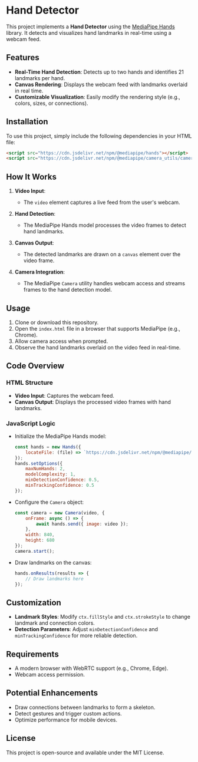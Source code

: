 # Hand Detector

This project implements a **Hand Detector** using the [MediaPipe Hands](https://developers.google.com/mediapipe/solutions/hands) library. It detects and visualizes hand landmarks in real-time using a webcam feed.

## Features

- **Real-Time Hand Detection**: Detects up to two hands and identifies 21 landmarks per hand.
- **Canvas Rendering**: Displays the webcam feed with landmarks overlaid in real time.
- **Customizable Visualization**: Easily modify the rendering style (e.g., colors, sizes, or connections).

## Installation

To use this project, simply include the following dependencies in your HTML file:

```html
<script src="https://cdn.jsdelivr.net/npm/@mediapipe/hands"></script>
<script src="https://cdn.jsdelivr.net/npm/@mediapipe/camera_utils/camera_utils.js"></script>
```

## How It Works

1. **Video Input**:
   - The `video` element captures a live feed from the user's webcam.

2. **Hand Detection**:
   - The MediaPipe Hands model processes the video frames to detect hand landmarks.

3. **Canvas Output**:
   - The detected landmarks are drawn on a `canvas` element over the video frame.

4. **Camera Integration**:
   - The MediaPipe `Camera` utility handles webcam access and streams frames to the hand detection model.

## Usage

1. Clone or download this repository.
2. Open the `index.html` file in a browser that supports MediaPipe (e.g., Chrome).
3. Allow camera access when prompted.
4. Observe the hand landmarks overlaid on the video feed in real-time.

## Code Overview

### HTML Structure

- **Video Input**: Captures the webcam feed.
- **Canvas Output**: Displays the processed video frames with hand landmarks.

### JavaScript Logic

- Initialize the MediaPipe Hands model:
  ```javascript
  const hands = new Hands({
      locateFile: (file) => `https://cdn.jsdelivr.net/npm/@mediapipe/hands/${file}`
  });
  hands.setOptions({
      maxNumHands: 2,
      modelComplexity: 1,
      minDetectionConfidence: 0.5,
      minTrackingConfidence: 0.5
  });
  ```
- Configure the `Camera` object:
  ```javascript
  const camera = new Camera(video, {
      onFrame: async () => {
          await hands.send({ image: video });
      },
      width: 840,
      height: 680
  });
  camera.start();
  ```
- Draw landmarks on the canvas:
  ```javascript
  hands.onResults(results => {
      // Draw landmarks here
  });
  ```

## Customization

- **Landmark Styles**: Modify `ctx.fillStyle` and `ctx.strokeStyle` to change landmark and connection colors.
- **Detection Parameters**: Adjust `minDetectionConfidence` and `minTrackingConfidence` for more reliable detection.

## Requirements

- A modern browser with WebRTC support (e.g., Chrome, Edge).
- Webcam access permission.

## Potential Enhancements

- Draw connections between landmarks to form a skeleton.
- Detect gestures and trigger custom actions.
- Optimize performance for mobile devices.

## License

This project is open-source and available under the MIT License.


